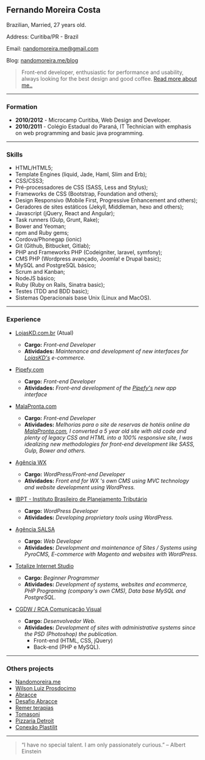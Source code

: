 ## **Fernando Moreira Costa**

Brazilian, Married, 27 years old.

Address: Curitiba/PR - Brazil

Email: [nandomoreira.me@gmail.com](mailto:nandomoreira.me@gmail.com)

Blog: [nandomoreira.me/blog](https://nandomoreira.me/blog)

> Front-end developer, enthusiastic for performance and usability, always looking for the best design and good coffee. [Read more about me..](https://nandomoreira.me/about/)

---

### Formation

* **2010/2012** - Microcamp Curitiba, Web Design and Developer.
* **2010/2011** - Colégio Estadual do Paraná, IT Technician with emphasis on web programming and basic java programming.

---

### Skills

* HTML/HTML5;
* Template Engines (liquid, Jade, Haml, Slim and Erb);
* CSS/CSS3;
* Pré-processadores de CSS (SASS, Less and Stylus);
* Frameworks de CSS (Bootstrap, Foundation and others);
* Design Responsivo (Mobile First, Progressive Enhancement and others);
* Geradores de sites estáticos (Jekyll, Middleman, hexo and others);
* Javascript (jQuery, React and Angular);
* Task runners (Gulp, Grunt, Rake);
* Bower and Yeoman;
* npm and Ruby gems;
* Cordova/Phonegap (ionic)
* Git (Github, Bitbucket, Gitlab);
* PHP and Frameworks PHP (Codeigniter, laravel, symfony);
* CMS PHP (Wordpress avançado, Joomla! e Drupal basic);
* MySQL and PostgreSQL básico;
* Scrum and Kanban;
* NodeJS básico;
* Ruby (Ruby on Rails, Sinatra basic);
* Testes (TDD and BDD basic);
* Sistemas Operacionais base Unix (Linux and MacOS).

---

### Experience

* [LojasKD.com.br](https://www.lojaskd.com.br/) (Atual)
    * **Cargo:** *Front-end Developer*
    * **Atividades:** *Maintenance and development of new interfaces for [LojasKD's](https://www.lojaskd.com.br/) e-commerce.*

* [Pipefy.com](http://pipefy.com)
    * **Cargo:** *Front-end Developer*
    * **Atividades:** *Front-end development of the [Pipefy's](http://app.pipefy.com) new app interface*

* [MalaPronta.com](http://malapronta.com.br/)
    * **Cargo:** *Front-end Developer*
    * **Atividades:** *Melhorias para o site de reservas de hotéis online da [MalaPronta.com](http://malapronta.com.br/), I converted a 5 year old site with old code and plenty of legacy CSS and HTML into a 100% responsive site, I was idealizing new methodologies for front-end development like SASS, Gulp, Bower and others.*

* [Agência WX](http://agenciawx.com.br/)
    * **Cargo:** *WordPress/Front-end Developer*
    * **Atividades:** *Front end for WX 's own CMS using MVC technology and website development using WordPress.*

* [IBPT - Instituto Brasileiro de Planejamento Tributário](http://www.ibpt.org.br/)
    * **Cargo:** *WordPress Developer*
    * **Atividades:** *Developing proprietary tools using WordPress.*

* [Agência SALSA](http://salsa.ag/)
    * **Cargo:** *Web Developer*
    * **Atividades:** *Development and maintenance of Sites / Systems using PyroCMS, E-commerce with Magento and websites with WordPress.*
    
* [Totalize Internet Studio](http://www.totalize.com.br/)
    * **Cargo:** *Beginner Programmer*
    * **Atividades:** *Development of systems, websites and ecommerce, PHP Programing (company's own CMS), Data base MySQL and PostgreSQL.*
 
* [CGDW / RCA Comunicação Visual](http://www.cgdw.com.br/)
   * **Cargo:** *Desenvolvedor Web.*
   * **Atividades:** *Development of sites with administrative systems since the PSD (Photoshop) the publication.*
      * Front-end (HTML, CSS, jQuery)
      * Back-end (PHP e MySQL).

---

### Others projects

* [Nandomoreira.me](https://nandomoreira.me/)
* [Wilson Luiz Prosdocimo](http://wprosdocimo.com.br/)
* [Abracce](http://www.abracce.org.br/)
* [Desafio Abracce](http://desafio.abracce.org.br/)
* [Remer terapias](http://remerterapias.com.br/)
* [Tomasoni](http://tomasoni.ind.br/)
* [Pizzaria Detroit](http://www.pizzariadetroit.com.br/)
* [Conexão Plastilit](http://www.conexaoplastilit.com.br/)

---

> “I have no special talent. I am only passionately curious.” – Albert Einstein
